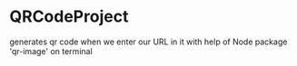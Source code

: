 # QRCodeProject
generates qr code when we enter our URL in it with help of Node package 'qr-image' on terminal
